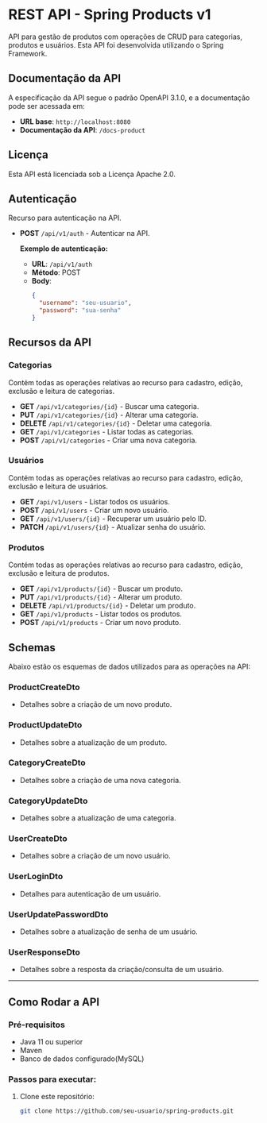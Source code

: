 # REST API - Spring Products v1

API para gestão de produtos com operações de CRUD para categorias, produtos e usuários. Esta API foi desenvolvida utilizando o Spring Framework.

## Documentação da API

A especificação da API segue o padrão OpenAPI 3.1.0, e a documentação pode ser acessada em:

- **URL base**: `http://localhost:8080`
- **Documentação da API**: `/docs-product`

## Licença

Esta API está licenciada sob a Licença Apache 2.0.

## Autenticação

Recurso para autenticação na API.

- **POST** `/api/v1/auth` - Autenticar na API.

  **Exemplo de autenticação:**

  - **URL**: `/api/v1/auth`
  - **Método**: POST
  - **Body**:
    ```json
    {
      "username": "seu-usuario",
      "password": "sua-senha"
    }
    ```

## Recursos da API

### Categorias

Contém todas as operações relativas ao recurso para cadastro, edição, exclusão e leitura de categorias.

- **GET** `/api/v1/categories/{id}` - Buscar uma categoria.
- **PUT** `/api/v1/categories/{id}` - Alterar uma categoria.
- **DELETE** `/api/v1/categories/{id}` - Deletar uma categoria.
- **GET** `/api/v1/categories` - Listar todas as categorias.
- **POST** `/api/v1/categories` - Criar uma nova categoria.

### Usuários

Contém todas as operações relativas ao recurso para cadastro, edição, exclusão e leitura de usuários.

- **GET** `/api/v1/users` - Listar todos os usuários.
- **POST** `/api/v1/users` - Criar um novo usuário.
- **GET** `/api/v1/users/{id}` - Recuperar um usuário pelo ID.
- **PATCH** `/api/v1/users/{id}` - Atualizar senha do usuário.

### Produtos

Contém todas as operações relativas ao recurso para cadastro, edição, exclusão e leitura de produtos.

- **GET** `/api/v1/products/{id}` - Buscar um produto.
- **PUT** `/api/v1/products/{id}` - Alterar um produto.
- **DELETE** `/api/v1/products/{id}` - Deletar um produto.
- **GET** `/api/v1/products` - Listar todos os produtos.
- **POST** `/api/v1/products` - Criar um novo produto.

## Schemas

Abaixo estão os esquemas de dados utilizados para as operações na API:

### ProductCreateDto

- Detalhes sobre a criação de um novo produto.

### ProductUpdateDto

- Detalhes sobre a atualização de um produto.

### CategoryCreateDto

- Detalhes sobre a criação de uma nova categoria.

### CategoryUpdateDto

- Detalhes sobre a atualização de uma categoria.

### UserCreateDto

- Detalhes sobre a criação de um novo usuário.

### UserLoginDto

- Detalhes para autenticação de um usuário.

### UserUpdatePasswordDto

- Detalhes sobre a atualização de senha de um usuário.

### UserResponseDto

- Detalhes sobre a resposta da criação/consulta de um usuário.

---

## Como Rodar a API

### Pré-requisitos

- Java 11 ou superior
- Maven
- Banco de dados configurado(MySQL)

### Passos para executar:

1. Clone este repositório:
   ```bash
   git clone https://github.com/seu-usuario/spring-products.git
   ```
